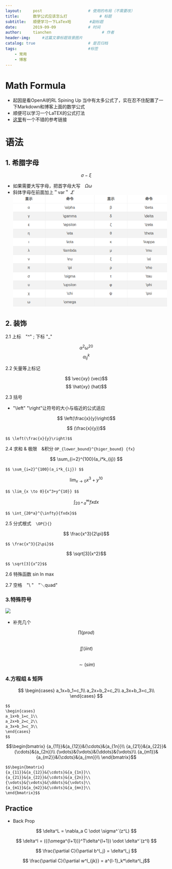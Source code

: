 ```yaml
---
layout:     post                    # 使用的布局（不需要改）
title:      数学公式应该怎么打              # 标题 
subtitle:   顺便学习一下LaTex哈        #副标题
date:       2019-09-09              # 时间
author:     tianchen                      # 作者
header-img:     #这篇文章标题背景图片
catalog: true                       # 是否归档
tags:                               #标签
    - 常用
    - 博客
---
```


# Math Formula
* 起因是看OpenAI的RL Spining Up 当中有太多公式了，实在忍不住配置了一下Markdown和博客上面的数学公式
* 顺便可以学习一个LaTEX的公式打法
* [这里](https://www.cnblogs.com/linxd/p/4955530.html)有一个不错的参考链接
  
# 语法
## 1. 希腊字母　   
$$ \sigma - \xi $$
* 如果需要大写字母，把首字母大写　$\Omega \omega$
* 斜体字母在前面加上＂var＂    $\varSigma$
![](https://github.com/A-suozhang/MyPicBed/raw/master/img/20190909095145.png)

## 2. 装饰

2.1 上标　"^" ; 下标 "_"   

$$ \alpha^2  \omega^{20}$$
$$ \alpha_{ij}^{k}$$

2.2 矢量等上标记

$$ \vec{xy} (vec)$$
$$ \hat{xy} (hat)$$


2.3 括号

* "\left" "\right"让符号的大小与临近的公式适应

$$ \left(\frac{x}{y}\right)$$

$$ (\frac{x}{y})$$

```$$ \left(\frac{x}{y}\right)$$```

2.4 求和 & 极限　&积分 ```OP_{lower_bound}^{higer_bound} {fx}```

$$ \sum_{i=2}^{100}(a_i*k_{ij}) $$  

```$$ \sum_{i=2}^{100}(a_i*k_{ij}) $$```  

$$ \lim_{x \to 0}{x^3+y^{10}} $$

```$$ \lim_{x \to 0}{x^3+y^{10}} $$```

$$ \int_{20*a}^{\infty}{fxdx}$$

```$$ \int_{20*a}^{\infty}{fxdx}$$```

2.5 分式根式　```\OP{}{}```

$$ \frac{x^3}{2\pi}$$

```$$ \frac{x^3}{2\pi}$$```

$$ \sqrt[3]{x^2}$$

```$$ \sqrt[3]{x^2}$$```

2.6 特殊函数 sin ln max

2.7 空格　"\ "　"＼quad"

### 3.特殊符号
![](https://github.com/A-suozhang/MyPicBed/raw/master/img/20190909101738.png)
* 补充几个

$$ \prod (prod)$$  
$$ \iint (iint)$$  
$$ \sim  (sim) $$



### 4.方程组 & 矩阵

$$
\begin{cases}
a_1x+b_1=c_1\\
a_2x+b_2=c_2\\
a_3x+b_3=c_3\\
\end{cases}
$$

```
$$
\begin{cases}
a_1x+b_1=c_1\\
a_2x+b_2=c_2\\
a_3x+b_3=c_3\\
\end{cases}
$$
```

$$\begin{bmatrix}
{a_{11}}&{a_{12}}&{\cdots}&{a_{1n}}\\
{a_{21}}&{a_{22}}&{\cdots}&{a_{2n}}\\
{\vdots}&{\vdots}&{\ddots}&{\vdots}\\
{a_{m1}}&{a_{m2}}&{\cdots}&{a_{mn}}\\
\end{bmatrix}$$

```
$$\begin{bmatrix}
{a_{11}}&{a_{12}}&{\cdots}&{a_{1n}}\\
{a_{21}}&{a_{22}}&{\cdots}&{a_{2n}}\\
{\vdots}&{\vdots}&{\ddots}&{\vdots}\\
{a_{m1}}&{a_{m2}}&{\cdots}&{a_{mn}}\\
\end{bmatrix}$$
```


## Practice 
* Back Prop

$$ \delta^L = \nabla_a C \odot \sigma^`(z^L) $$

$$ \delta^l = ({(\omega^{l+1})}^T\delta^{l+1}) \odot \delta^`(z^l) $$

$$ \frac{\partial C}{\partial b^l_j} = \delta^l_j $$

$$ \frac{\partial C}{\partial w^l_{jk}} = a^{l-1}_k*\delta^l_j$$
